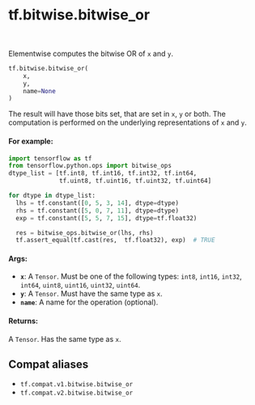 <div itemscope itemtype="http://developers.google.com/ReferenceObject">
<meta itemprop="name" content="tf.bitwise.bitwise_or" />
<meta itemprop="path" content="Stable" />
</div>

# tf.bitwise.bitwise_or

<!-- Insert buttons and diff -->

<table class="tfo-notebook-buttons tfo-api" align="left">
</table>



Elementwise computes the bitwise OR of `x` and `y`.

``` python
tf.bitwise.bitwise_or(
    x,
    y,
    name=None
)
```



<!-- Placeholder for "Used in" -->

The result will have those bits set, that are set in `x`, `y` or both. The
computation is performed on the underlying representations of `x` and `y`.

#### For example:



```python
import tensorflow as tf
from tensorflow.python.ops import bitwise_ops
dtype_list = [tf.int8, tf.int16, tf.int32, tf.int64,
              tf.uint8, tf.uint16, tf.uint32, tf.uint64]

for dtype in dtype_list:
  lhs = tf.constant([0, 5, 3, 14], dtype=dtype)
  rhs = tf.constant([5, 0, 7, 11], dtype=dtype)
  exp = tf.constant([5, 5, 7, 15], dtype=tf.float32)

  res = bitwise_ops.bitwise_or(lhs, rhs)
  tf.assert_equal(tf.cast(res,  tf.float32), exp)  # TRUE
```

#### Args:


* <b>`x`</b>: A `Tensor`. Must be one of the following types: `int8`, `int16`, `int32`, `int64`, `uint8`, `uint16`, `uint32`, `uint64`.
* <b>`y`</b>: A `Tensor`. Must have the same type as `x`.
* <b>`name`</b>: A name for the operation (optional).


#### Returns:

A `Tensor`. Has the same type as `x`.


## Compat aliases

* `tf.compat.v1.bitwise.bitwise_or`
* `tf.compat.v2.bitwise.bitwise_or`

